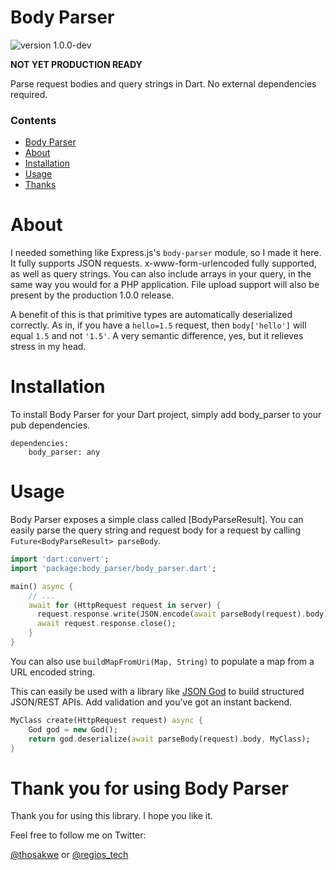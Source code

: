 # Body Parser
![version 1.0.0-dev](https://img.shields.io/badge/version-1.0.0--dev-red.svg)

**NOT YET PRODUCTION READY**

Parse request bodies and query strings in Dart. No external dependencies required.

### Contents

*   [Body Parser](#body-parser)
*   [About](#about)
*   [Installation](#installation)
*   [Usage](#usage)
*   [Thanks](#thank-you-for-using-body-parser)

# About

I needed something like Express.js's `body-parser` module, so I made it here. It fully supports JSON requests.
x-www-form-urlencoded fully supported, as well as query strings. You can also include arrays in your query,
in the same way you would for a PHP application. File upload support will also be present by the production 1.0.0 release.

A benefit of this is that primitive types are automatically deserialized correctly. As in, if you have a `hello=1.5` request, then
`body['hello']` will equal `1.5` and not `'1.5'`. A very semantic difference, yes, but it relieves stress in my head.

# Installation

To install Body Parser for your Dart project, simply add body_parser to your
pub dependencies.

    dependencies:
        body_parser: any

# Usage

Body Parser exposes a simple class called [BodyParseResult].
You can easily parse the query string and request body for a request by calling `Future<BodyParseResult> parseBody`.

```dart
import 'dart:convert';
import 'package:body_parser/body_parser.dart';

main() async {
    // ...
    await for (HttpRequest request in server) {
      request.response.write(JSON.encode(await parseBody(request).body));
      await request.response.close();
    }
}
```

You can also use `buildMapFromUri(Map, String)` to populate a map from a URL encoded string.

This can easily be used with a library like [JSON God](https://github.com/thosakwe/json_god)
to build structured JSON/REST APIs. Add validation and you've got an instant backend.

```dart
MyClass create(HttpRequest request) async {
    God god = new God();
    return god.deserialize(await parseBody(request).body, MyClass);
}
```


# Thank you for using Body Parser

Thank you for using this library. I hope you like it.

Feel free to follow me on Twitter:

[@thosakwe](http://twitter.com/thosakwe)
or
[@regios_tech](http://twitter.com/regios_tech)